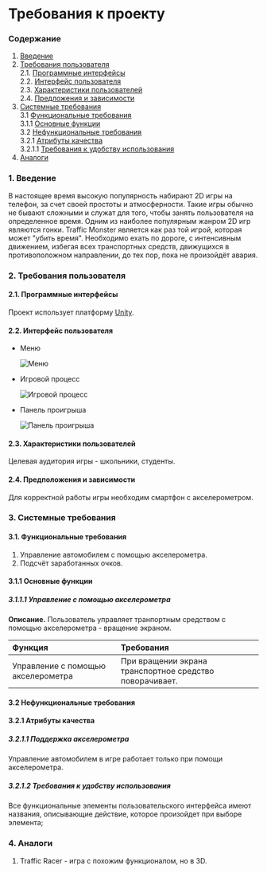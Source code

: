 # Требования к проекту
### Содержание
1. [Введение](#1)
2. [Требования пользователя](#2) <br>
  2.1. [Программные интерфейсы](#2.1) <br>
  2.2. [Интерфейс пользователя](#2.2) <br>
  2.3. [Характеристики пользователей](#2.3) <br>
  2.4. [Предложения и зависимости](#2.4) <br>
3. [Системные требования](#3) <br>
  3.1 [Функциональные требования](#3.1) <br>
    3.1.1 [Основные функции](#3.2.1) <br>
  3.2 [Нефункциональные требования](#3.2) <br>
    3.2.1 [Атрибуты качества](#3.2.1) <br>
      3.2.1.1 [Требования к удобству использования](#3.2.1.1) <br>
 4. [Аналоги](#4) <br>
 
### 1. Введение <a name="1"></a>
В настоящее время высокую популярность набирают 2D игры на телефон, за счет своей простоты и атмосферности. Такие игры обычно не бывают сложными и служат для того, чтобы занять пользователя на определенное время. Одним из наиболее популярным жанром 2D игр являются гонки.
Traffic Monster является как раз той игрой, которая может "убить время". Необходимо ехать по дороге, с интенсивным движением, избегая всех транспортных средств, движущихся в противоположном направлении, до тех пор, пока не произойдёт авария.

### 2. Требования пользователя <a name="2"></a>
#### 2.1. Программные интерфейсы <a name="2.1"></a>
Проект использует платформу [Unity](https://unity.com/).
#### 2.2. Интерфейс пользователя <a name="2.2"></a>
- Меню 

  ![Меню](https://raw.githubusercontent.com/Shalimo/Monster-Traffic/master/%D0%98%D0%B7%D0%BE%D0%B1%D1%80%D0%B0%D0%B6%D0%B5%D0%BD%D0%B8%D1%8F/%D0%9C%D0%BE%D0%BA%D0%B0%D0%BF%D1%8B%20%D0%B8%D0%B3%D1%80%D1%8B/%D0%98%D0%B3%D1%80%D0%BE%D0%B2%D0%BE%D0%B5%20%D0%BC%D0%B5%D0%BD%D1%8E.png)
  
- Игровой процесс

  ![Игровой процесс](https://raw.githubusercontent.com/Shalimo/Monster-Traffic/master/%D0%98%D0%B7%D0%BE%D0%B1%D1%80%D0%B0%D0%B6%D0%B5%D0%BD%D0%B8%D1%8F/%D0%9C%D0%BE%D0%BA%D0%B0%D0%BF%D1%8B%20%D0%B8%D0%B3%D1%80%D1%8B/%D0%98%D0%B3%D1%80%D0%BE%D0%B2%D0%BE%D0%B9%20%D0%BF%D1%80%D0%BE%D1%86%D0%B5%D1%81%D1%81.png)
  
- Панель проигрыша
  
  ![Панель проигрыша](https://raw.githubusercontent.com/Shalimo/Monster-Traffic/master/%D0%98%D0%B7%D0%BE%D0%B1%D1%80%D0%B0%D0%B6%D0%B5%D0%BD%D0%B8%D1%8F/%D0%9C%D0%BE%D0%BA%D0%B0%D0%BF%D1%8B%20%D0%B8%D0%B3%D1%80%D1%8B/%D0%9F%D0%B0%D0%BD%D0%B5%D0%BB%D1%8C%20%D0%BF%D0%BE%D1%81%D0%BB%D0%B5%20%D0%B0%D0%B2%D0%B0%D1%80%D0%B8%D0%B8.png)
  
#### 2.3. Характеристики пользователей <a name="2.3"></a>
  Целевая аудитория игры - школьники, студенты.
#### 2.4. Предположения и зависимости <a name="2.4"></a>
  Для корректной работы игры необходим смартфон с акселерометром.
  
### 3. Системные требования <a name="3"></a>
#### 3.1. Функциональные требования <a name="3.1"></a>

  1. Управление автомобилем с помощью акселерометра.
  2. Подсчёт заработанных очков.

#### 3.1.1 Основные функции <a name="3.1.1"></a>
 ##### 3.1.1.1 Управление с помощью акселерометра  <a name="3.1.1.1"></a>
**Описание.** Пользователь управляет транпортным средством с помощью акселерометра - вращение экраном.

| Функция | Требования | 
|:---|:---|
| Управление с помощью акселерометра | При вращении экрана транспортное средство поворачивает. |

#### 3.2 Нефункциональные требования <a name="3.2"></a>

#### 3.2.1 Атрибуты качества <a name="3.2.1"></a>
 <a name="requirements_for_ease_of_use"/>
 
 ##### 3.2.1.1 Поддержка акселерометра <a name="3.2.1.1"></a>
 Управление автомобилем в игре работает только при помощи акселерометра.
  
 ##### 3.2.1.2 Требования к удобству использования <a name="3.2.1.2"></a>
 Все функциональные элементы пользовательского интерфейса имеют названия, описывающие действие, которое произойдет при выборе элемента;
 <a name="security_requirements"/>
 
 ### 4. Аналоги <a name="4"></a>
  1. Traffic Racer - игра с похожим функционалом, но в 3D.
